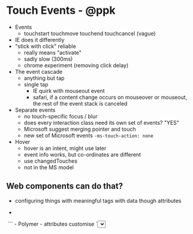 # Touch Events - @ppk

- Events
	- touchstart
	touchmove
	touchend
	touchcancel (vague)
- IE does it differently
- "stick with click" reliable
	- really means "activate"
	- sadly slow (300ms)
	- chrome experiment (removing click delay)
- The event cascade
	- anything but tap
	- single tap
		- IE quirk with mouseout event
		- safari, if a content change occurs on mouseover or mouseout, the rest of the event stack is canceled
- Separate events
	- no touch-specific focus / blur
	- does every interaction class need its own set of events? "YES"
	- Microsoft suggest merging pointer and touch
	- new set of Microsoft events `-ms-touch-action: none`
- Hover
	- hover is an intent, might use later
	- event info works, but co-ordinates are different
	- use changedTouches
	- not in the MS model

## Web components can do that?

- configuring things with meaningful tags with data though attributes
- ```
<x-miley>
<slideshow>
	<img>
</slideshow>
```
- Polymer
- attributes customise `<select>` behaviour
- should work with other components
- change attribute callback for customer elements
- scoped styles
- new selectros to style shadow dom root ^ elem, root ^^ elems
- EVERYTHING is an element

## You don't want an object

- Object
	- messaging & late binging
	- hidden state
	- controllers should not be objects, they're stateless, no need to persist
- Having 1 user shouldn't limit us to 1 model
	- "we do lots of things they don't care about"
- most 'models' are modules
- if modular, they are easy to unit test
- objects are bad at values
- streams (like gulp) properties
- keep an eye on the goal, not what you're working with
- check your assumptions

## Bits Behind JSBin

- stream create() on JSBin
- debounced savig
	- "spike.js" send only the panel that is updated
- Phonegap JSBin app
- if (res.connection.writable === false)
- upstart to keep it running
- need to be careful with how easy it is, don't get lazy

## /Reg(exp){2}lained/

> `/^Reg(exp?|resessions)$/`

- [leaverou.github.io/regexpexlained](https://leaverou.github.io/regexpexlained)
- matches cannot intersect
- `/a{5}/g` => "aaaaa"
- `{5,}` at least 5
- `{5,8}` 5-8 range
- `*` => `{0,}`
- `+` => `{1,}`
- `?` => `{0,1}`
- qualifiers are greedy
- `.+?` is lazy instead of greedy
- `[]` any from
- `a-z` for range
- `\w` => `[a-z0-9A-Z_]`
- `\d` => `[0-9]`
- `\s` => all whitespace
- can be used in range
- `/[^\w]` => not in range
- `\W` = `[^\w]`
- `\D` = `[^\d]`
- `\S` = `[^\s]`
- `/w(tf|ft)/` *wtf* or *wft*
- `()` grouping
- `(?:` stops it being a capture group (eg `$1` or `\1`)
- `/^$/` beginning and end of string
- `/^$/m` beginning and end of line
- `\b` => word boundary
- `/a(?=b)/` matches an a followed by a b
- `(?!` negative lookahead
- don't match for matching's sake
- `/('|").+?\1/g' matches a string, `\1` is an internal reference
- Keep It Simple Stupid
- don't be greedy
- don't forget anchors
- be as specific as possible
- use non-catching groups where possible
